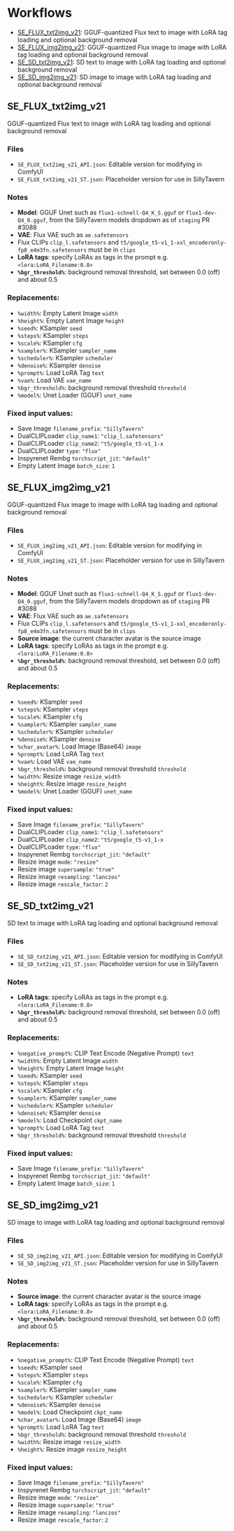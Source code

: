 # Workflows

* [SE_FLUX_txt2img_v21](#se_flux_txt2img_v21): GGUF-quantized Flux text to image with LoRA tag loading and optional background removal
* [SE_FLUX_img2img_v21](#se_flux_img2img_v21): GGUF-quantized Flux image to image with LoRA tag loading and optional background removal
* [SE_SD_txt2img_v21](#se_sd_txt2img_v21): SD text to image with LoRA tag loading and optional background removal
* [SE_SD_img2img_v21](#se_sd_img2img_v21): SD image to image with LoRA tag loading and optional background removal

## SE_FLUX_txt2img_v21

GGUF-quantized Flux text to image with LoRA tag loading and optional background removal


### Files

* `SE_FLUX_txt2img_v21_API.json`: Editable version for modifying in ComfyUI
* `SE_FLUX_txt2img_v21_ST.json`: Placeholder version for use in SillyTavern

### Notes

- **Model**: GGUF Unet such as `flux1-schnell-Q4_K_S.gguf` or `flux1-dev-Q4_0.gguf`, from the SillyTavern models dropdown as of `staging` PR #3088
- **VAE**: Flux VAE such as `ae.safetensors`
- Flux CLIPs `clip_l.safetensors` and `t5/google_t5-v1_1-xxl_encoderonly-fp8_e4m3fn.safetensors` must be in `clips`
- **LoRA tags**: specify LoRAs as tags in the prompt e.g. `<lora:LoRA_Filename:0.8>`
- **`%bgr_threshold%`**: background removal threshold, set between 0.0 (off) and about 0.5

### Replacements:

* `%width%`: Empty Latent Image `width`
* `%height%`: Empty Latent Image `height`
* `%seed%`: KSampler `seed`
* `%steps%`: KSampler `steps`
* `%scale%`: KSampler `cfg`
* `%sampler%`: KSampler `sampler_name`
* `%scheduler%`: KSampler `scheduler`
* `%denoise%`: KSampler `denoise`
* `%prompt%`: Load LoRA Tag `text`
* `%vae%`: Load VAE `vae_name`
* `%bgr_threshold%`: background removal threshold `threshold`
* `%model%`: Unet Loader (GGUF) `unet_name`

### Fixed input values:

* Save Image `filename_prefix`: `"SillyTavern"`
* DualCLIPLoader `clip_name1`: `"clip_l.safetensors"`
* DualCLIPLoader `clip_name2`: `"t5/google_t5-v1_1-x`
* DualCLIPLoader `type`: `"flux"`
* Inspyrenet Rembg `torchscript_jit`: `"default"`
* Empty Latent Image `batch_size`: `1`

## SE_FLUX_img2img_v21

GGUF-quantized Flux image to image with LoRA tag loading and optional background removal


### Files

* `SE_FLUX_img2img_v21_API.json`: Editable version for modifying in ComfyUI
* `SE_FLUX_img2img_v21_ST.json`: Placeholder version for use in SillyTavern

### Notes

- **Model**: GGUF Unet such as `flux1-schnell-Q4_K_S.gguf` or `flux1-dev-Q4_0.gguf`, from the SillyTavern models dropdown as of `staging` PR #3088
- **VAE**: Flux VAE such as `ae.safetensors`
- Flux CLIPs `clip_l.safetensors` and `t5/google_t5-v1_1-xxl_encoderonly-fp8_e4m3fn.safetensors` must be in `clips`
- **Source image**: the current character avatar is the source image
- **LoRA tags**: specify LoRAs as tags in the prompt e.g. `<lora:LoRA_Filename:0.8>`
- **`%bgr_threshold%`**: background removal threshold, set between 0.0 (off) and about 0.5

### Replacements:

* `%seed%`: KSampler `seed`
* `%steps%`: KSampler `steps`
* `%scale%`: KSampler `cfg`
* `%sampler%`: KSampler `sampler_name`
* `%scheduler%`: KSampler `scheduler`
* `%denoise%`: KSampler `denoise`
* `%char_avatar%`: Load Image (Base64) `image`
* `%prompt%`: Load LoRA Tag `text`
* `%vae%`: Load VAE `vae_name`
* `%bgr_threshold%`: background removal threshold `threshold`
* `%width%`: Resize image `resize_width`
* `%height%`: Resize image `resize_height`
* `%model%`: Unet Loader (GGUF) `unet_name`

### Fixed input values:

* Save Image `filename_prefix`: `"SillyTavern"`
* DualCLIPLoader `clip_name1`: `"clip_l.safetensors"`
* DualCLIPLoader `clip_name2`: `"t5/google_t5-v1_1-x`
* DualCLIPLoader `type`: `"flux"`
* Inspyrenet Rembg `torchscript_jit`: `"default"`
* Resize image `mode`: `"resize"`
* Resize image `supersample`: `"true"`
* Resize image `resampling`: `"lanczos"`
* Resize image `rescale_factor`: `2`

## SE_SD_txt2img_v21

SD text to image with LoRA tag loading and optional background removal


### Files

* `SE_SD_txt2img_v21_API.json`: Editable version for modifying in ComfyUI
* `SE_SD_txt2img_v21_ST.json`: Placeholder version for use in SillyTavern

### Notes

  - **LoRA tags**: specify LoRAs as tags in the prompt e.g. `<lora:LoRA_Filename:0.8>`
  - **`%bgr_threshold%`**: background removal threshold, set between 0.0 (off) and about 0.5

### Replacements:

* `%negative_prompt%`: CLIP Text Encode (Negative Prompt) `text`
* `%width%`: Empty Latent Image `width`
* `%height%`: Empty Latent Image `height`
* `%seed%`: KSampler `seed`
* `%steps%`: KSampler `steps`
* `%scale%`: KSampler `cfg`
* `%sampler%`: KSampler `sampler_name`
* `%scheduler%`: KSampler `scheduler`
* `%denoise%`: KSampler `denoise`
* `%model%`: Load Checkpoint `ckpt_name`
* `%prompt%`: Load LoRA Tag `text`
* `%bgr_threshold%`: background removal threshold `threshold`

### Fixed input values:

* Save Image `filename_prefix`: `"SillyTavern"`
* Inspyrenet Rembg `torchscript_jit`: `"default"`
* Empty Latent Image `batch_size`: `1`

## SE_SD_img2img_v21

SD image to image with LoRA tag loading and optional background removal


### Files

* `SE_SD_img2img_v21_API.json`: Editable version for modifying in ComfyUI
* `SE_SD_img2img_v21_ST.json`: Placeholder version for use in SillyTavern

### Notes

- **Source image**: the current character avatar is the source image
- **LoRA tags**: specify LoRAs as tags in the prompt e.g. `<lora:LoRA_Filename:0.8>`
- **`%bgr_threshold%`**: background removal threshold, set between 0.0 (off) and about 0.5

### Replacements:

* `%negative_prompt%`: CLIP Text Encode (Negative Prompt) `text`
* `%seed%`: KSampler `seed`
* `%steps%`: KSampler `steps`
* `%scale%`: KSampler `cfg`
* `%sampler%`: KSampler `sampler_name`
* `%scheduler%`: KSampler `scheduler`
* `%denoise%`: KSampler `denoise`
* `%model%`: Load Checkpoint `ckpt_name`
* `%char_avatar%`: Load Image (Base64) `image`
* `%prompt%`: Load LoRA Tag `text`
* `%bgr_threshold%`: background removal threshold `threshold`
* `%width%`: Resize image `resize_width`
* `%height%`: Resize image `resize_height`

### Fixed input values:

* Save Image `filename_prefix`: `"SillyTavern"`
* Inspyrenet Rembg `torchscript_jit`: `"default"`
* Resize image `mode`: `"resize"`
* Resize image `supersample`: `"true"`
* Resize image `resampling`: `"lanczos"`
* Resize image `rescale_factor`: `2`
